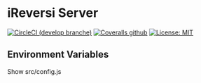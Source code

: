 # iReversi Server

[![CircleCI (develop branche)](https://circleci.com/gh/ireversi/ireversi-server/tree/develop.svg?style=shield&circle-token=5e57d0d8074c2cc245f738c084f3119f1193e8cb)](https://circleci.com/gh/ireversi/ireversi-server)
[![Coveralls github](https://img.shields.io/codecov/c/github/ireversi/ireversi-server/develop.svg)](https://codecov.io/gh/ireversi/ireversi-server)
[![License: MIT](https://img.shields.io/badge/License-MIT-blue.svg)](https://opensource.org/licenses/MIT)

## Environment Variables
Show src/config.js  